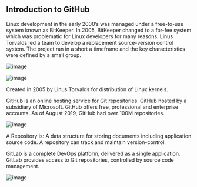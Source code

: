 ## ****Introduction to GitHub****

Linux development in the early 2000’s was managed under a free-to-use system known as
BitKeeper.
In 2005, BitKeeper changed to a for-fee system which was problematic for Linux developers
for many reasons.
Linus Torvalds led a team to develop a replacement source-version control system.
The project ran in a short a timeframe and the key characteristics were defined by a
small group.

![image](https://github.com/AndreCoutinhom/IBM_Course_Git_Github_intro/assets/91290799/70570650-f16b-4dd9-ac8f-75108c845a47)

![image](https://github.com/AndreCoutinhom/IBM_Course_Git_Github_intro/assets/91290799/56fd9b0b-c553-47b6-810b-93d71d036913)

Created in 2005 by Linus Torvalds for distribution of Linux kernels.

GitHub is an online hosting service for Git repositories.
GitHub hosted by a subsidiary of Microsoft.
GitHub offers free, professional and enterprise accounts.
As of August 2019, GitHub had over 100M repositories.

![image](https://github.com/AndreCoutinhom/IBM_Course_Git_Github_intro/assets/91290799/28a34fa2-2faf-4673-9662-69228a7c48bc)

A Repository is:
A data structure for storing documents including application source code.
A repository can track and maintain version-control.

GitLab is a complete DevOps platform, delivered as a single application.
GitLab provides access to Git repositories, controlled by source code management.

![image](https://github.com/AndreCoutinhom/IBM_Course_Git_Github_intro/assets/91290799/30586ddb-ea13-43b5-854c-77d81e8ce04a)
